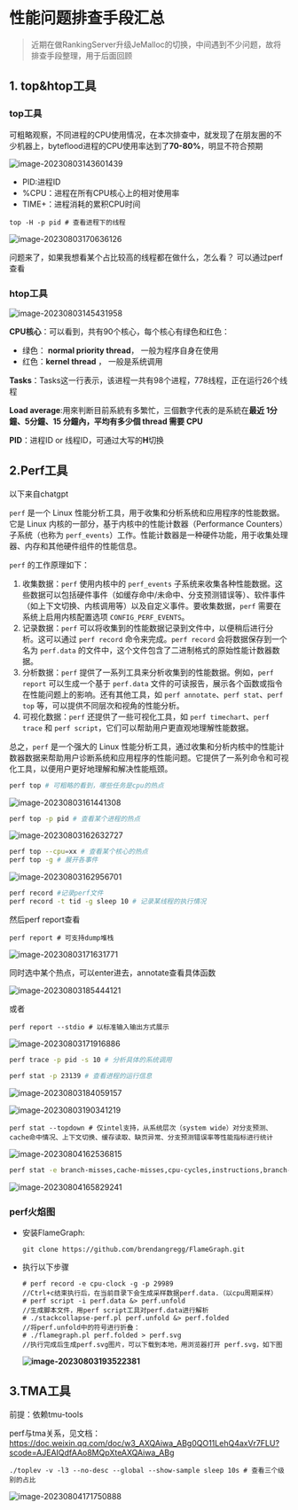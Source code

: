 # 性能问题排查手段汇总

> 近期在做RankingServer升级JeMalloc的切换，中间遇到不少问题，故将排查手段整理，用于后面回顾

## 1. top&htop工具

### top工具

可粗略观察，不同进程的CPU使用情况，在本次排查中，就发现了在朋友圈的不少机器上，byteflood进程的CPU使用率达到了**70-80%**，明显不符合预期

![image-20230803143601439](./assets/image-20230803143601439.png)

- PID:进程ID
- %CPU：进程在所有CPU核心上的相对使用率
- TIME+：进程消耗的累积CPU时间

```
top -H -p pid # 查看进程下的线程
```

![image-20230803170636126](./assets/image-20230803170636126.png)

问题来了，如果我想看某个占比较高的线程都在做什么，怎么看？
可以通过perf查看

### htop工具

![image-20230803145431958](./assets/image-20230803145431958.png)

**CPU核心**：可以看到，共有90个核心，每个核心有绿色和红色：

- 绿色： **normal priority thread**， 一般为程序自身在使用
- 红色：**kernel thread** ， 一般是系统调用

**Tasks**：Tasks这一行表示，该进程一共有98个进程，778线程，正在运行26个线程

**Load average**:用來判断目前系統有多繁忙，三個數字代表的是系統在**最近 1分鐘、5分鐘、15 分鐘內，平均有多少個 thread 需要 CPU**

**PID**：进程ID or 线程ID，可通过大写的**H**切换

[htop详解]: https://medium.com/starbugs/do-you-understand-htop-ffb72b3d5629

## 2.Perf工具

以下来自chatgpt

`perf` 是一个 Linux 性能分析工具，用于收集和分析系统和应用程序的性能数据。它是 Linux 内核的一部分，基于内核中的性能计数器（Performance Counters）子系统（也称为 `perf_events`）工作。性能计数器是一种硬件功能，用于收集处理器、内存和其他硬件组件的性能信息。

`perf` 的工作原理如下：

1. 收集数据：`perf` 使用内核中的 `perf_events` 子系统来收集各种性能数据。这些数据可以包括硬件事件（如缓存命中/未命中、分支预测错误等）、软件事件（如上下文切换、内核调用等）以及自定义事件。要收集数据，`perf` 需要在系统上启用内核配置选项 `CONFIG_PERF_EVENTS`。
2. 记录数据：`perf` 可以将收集到的性能数据记录到文件中，以便稍后进行分析。这可以通过 `perf record` 命令来完成。`perf record` 会将数据保存到一个名为 `perf.data` 的文件中，这个文件包含了二进制格式的原始性能计数器数据。
3. 分析数据：`perf` 提供了一系列工具来分析收集到的性能数据。例如，`perf report` 可以生成一个基于 `perf.data` 文件的可读报告，展示各个函数或指令在性能问题上的影响。还有其他工具，如 `perf annotate`、`perf stat`、`perf top` 等，可以提供不同层次和视角的性能分析。
4. 可视化数据：`perf` 还提供了一些可视化工具，如 `perf timechart`、`perf trace` 和 `perf script`，它们可以帮助用户更直观地理解性能数据。

总之，`perf` 是一个强大的 Linux 性能分析工具，通过收集和分析内核中的性能计数器数据来帮助用户诊断系统和应用程序的性能问题。它提供了一系列命令和可视化工具，以便用户更好地理解和解决性能瓶颈。

```bash
perf top # 可粗略的看到，哪些任务是cpu的热点
```

![image-20230803161441308](./assets/image-20230803161441308.png)

```bash
perf top -p pid # 查看某个进程的热点
```

![image-20230803162632727](./assets/image-20230803162632727.png)

```bash
perf top --cpu=xx # 查看某个核心的热点
perf top -g # 展开各事件
```

![image-20230803162956701](./assets/image-20230803162956701.png)

```bash
perf record #记录perf文件
perf record -t tid -g sleep 10 # 记录某线程的执行情况
```

然后perf report查看

```
perf report # 可支持dump堆栈
```

![image-20230803171631771](./assets/image-20230803171631771.png)

同时选中某个热点，可以enter进去，annotate查看具体函数

![image-20230803185444121](./assets/image-20230803185444121.png)

或者

```
perf report --stdio # 以标准输入输出方式展示
```

![image-20230803171916886](./assets/image-20230803171916886.png)

```bash
perf trace -p pid -s 10 # 分析具体的系统调用
```

```bash
perf stat -p 23139 # 查看进程的运行信息
```

![image-20230803184059157](./assets/image-20230803184059157.png)

![image-20230803190341219](./assets/image-20230803190341219.png)

```
perf stat --topdown # 仅intel支持，从系统层次（system wide）对分支预测、cache命中情况、上下文切换、缓存读取、缺页异常、分支预测错误率等性能指标进行统计
```

![image-20230804162536815](./assets/image-20230804162536815.png)

```bash
perf stat -e branch-misses,cache-misses,cpu-cycles,instructions,branch-loads,branch-loads-misses -p 73267 sleep 1 # 观察各事件的执行次数
```

![image-20230804165829241](./assets/image-20230804165829241.png)

### **perf火焰图**

- 安装FlameGraph:

  ```
  git clone https://github.com/brendangregg/FlameGraph.git
  ```

- 执行以下步骤

  ```
  # perf record -e cpu-clock -g -p 29989
  //Ctrl+c结束执行后，在当前目录下会生成采样数据perf.data.（以cpu周期采样）
  # perf script -i perf.data &> perf.unfold     
  //生成脚本文件，用perf script工具对perf.data进行解析
  # ./stackcollapse-perf.pl perf.unfold &> perf.folded
  //将perf.unfold中的符号进行折叠：              
  # ./flamegraph.pl perf.folded > perf.svg   
  //执行完成后生成perf.svg图片，可以下载到本地，用浏览器打开 perf.svg，如下图
  ```

  **![image-20230803193522381](./assets/image-20230803193522381.png)**

## 3.TMA工具

前提：依赖tmu-tools

perf与tma关系，见文档：https://doc.weixin.qq.com/doc/w3_AXQAiwa_ABg0QO11LehQ4axVr7FLU?scode=AJEAIQdfAAo8MQpXteAXQAiwa_ABg

```
./toplev -v -l3 --no-desc --global --show-sample sleep 10s # 查看三个级别的占比
```

![image-20230804171750888](./assets/image-20230804171750888.png)

